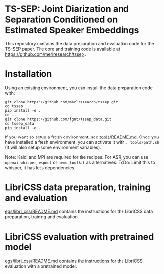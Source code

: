 
# TS-SEP: Joint Diarization and Separation Conditioned on Estimated Speaker Embeddings

This repository contains the data preparation and evaluation code for the TS-SEP paper.
The core and training code is available at https://github.com/merlresearch/tssep .

# Installation

Using an existing environment, you can install the data preparation code with:
```
git clone https://github.com/merlresearch/tssep.git
cd tssep
pip install -e .
cd ..
git clone https://github.com/fgnt/tssep_data.git
cd tssep_data
pip install -e .
```

If you want so setup a fresh environment, see [tools/README.md](tools/README.md).
Once you have installed a fresh environment, you can activate it with `. tools/path.sh` (It will also setup some environment variables).

Note: Kaldi and MPI are required for the recipes.
For ASR, you can use
`openai-whisper`, `espnet` or `nemo_toolkit` as alternatives.
ToDo: Limit this to whisper, it has less dependencies.

# LibriCSS data preparation, training and evaluation

[egs/libri_css/README.md](egs/libri_css/README.md) contains the instructions
for the LibriCSS data preparation, training and evaluation.

# LibriCSS evaluation with pretrained model

[egs/libri_css/README.md](egs/libri_css/README.md) contains the instructions
for the LibriCSS evaluation with a pretrained model.
